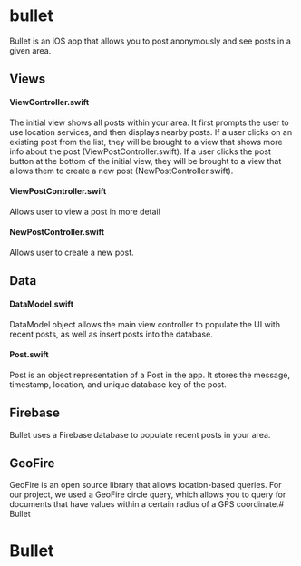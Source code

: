 # bullet

Bullet is an iOS app that allows you to post anonymously and see posts in a given area.

## Views

#### ViewController.swift
The initial view shows all posts within your area. It first prompts the user to use location services, and then displays nearby posts. If a user clicks on an existing post from the list, they will be brought to a view that shows more info about the post (ViewPostController.swift). If a user clicks the post button at the bottom of the initial view, they will be brought to a view that allows them to create a new post (NewPostController.swift).

#### ViewPostController.swift
Allows user to view a post in more detail

#### NewPostController.swift
Allows user to create a new post.

## Data

#### DataModel.swift
DataModel object allows the main view controller to populate the UI with recent posts, as well as insert posts into the database.

#### Post.swift
Post is an object representation of a Post in the app. It stores the message, timestamp, location, and unique database key of the post.

## Firebase
Bullet uses a Firebase database to populate recent posts in your area.

## GeoFire
GeoFire is an open source library that allows location-based queries. For our project, we used a GeoFire circle query, which allows you to query for documents that have values within a certain radius of a GPS coordinate.# Bullet
# Bullet
